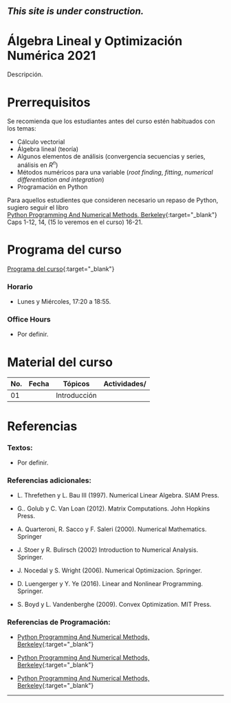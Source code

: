 ## *This site is under construction.*

# Álgebra Lineal y Optimización Numérica 2021

Descripción.


# Prerrequisitos

Se recomienda que los estudiantes antes del curso estén habituados con los temas:
* Cálculo vectorial
* Álgebra lineal (teoría)
* Algunos elementos de análisis (convergencia secuencias y series, análisis en $R^n$)
* Métodos numéricos para una variable (*root finding*, *fitting*, *numerical differentiation and integration*)
* Programación en Python

Para aquellos estudientes que consideren necesario un repaso de Python, sugiero seguir el libro <br/>
[Python Programming And Numerical Methods, Berkeley](https://pythonnumericalmethods.berkeley.edu/notebooks/Index.html){:target="_blank"} <br/>
Caps 1-12, 14, (15 lo veremos en el curso) 16-21.

# Programa del curso
<div id='id-programa'/>

[Programa del curso](programa/Programa-opt2021.pdf){:target="_blank"}

### Horario
<div id='id-horario'/>

* Lunes y Miércoles, 17:20 a 18:55.

### Office Hours
<div id='id-office'/>

* Por definir.


# Material del curso
<div id='id-material'/>

  **No.**  | **Fecha**    | **Tópicos**                                                                    | **Actividades**/
  -------- | ------------ | ------------------------------------------------------------------------------ |  -------------------------------------
  01       |              | Introducción                                                                   | 
  

# Referencias
<div id='id-ref'/>

### Textos:

* Por definir.

### Referencias adicionales:

* L. Threfethen y L. Bau III (1997). Numerical Linear Algebra. SIAM Press.

* G.. Golub y C. Van Loan (2012). Matrix Computations. John Hopkins Press.

* A. Quarteroni, R. Sacco y F. Saleri (2000). Numerical Mathematics. Springer

* J. Stoer y R. Bulirsch (2002) Introduction to Numerical Analysis. Springer.

* J. Nocedal y S. Wright (2006). Numerical Optimizacion. Springer.

* D. Luengerger y Y. Ye (2016). Linear and Nonlinear Programming. Springer.

* S. Boyd y L. Vandenberghe (2009). Convex Optimization. MIT Press.

### Referencias de Programación:

* [Python Programming And Numerical Methods, Berkeley](https://pythonnumericalmethods.berkeley.edu/notebooks/Index.html){:target="_blank"}

* [Python Programming And Numerical Methods, Berkeley](https://pythonnumericalmethods.berkeley.edu/notebooks/Index.html){:target="_blank"}

* [Python Programming And Numerical Methods, Berkeley](https://pythonnumericalmethods.berkeley.edu/notebooks/Index.html){:target="_blank"}

---
